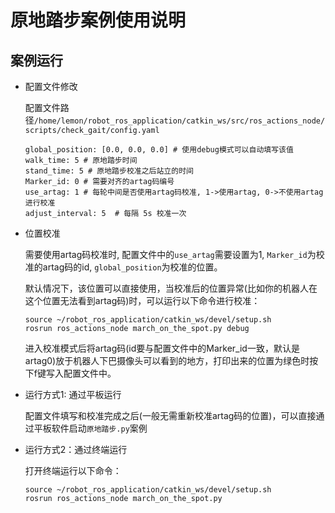 # 原地踏步案例使用说明

## 案例运行

- 配置文件修改
    
    配置文件路径`/home/lemon/robot_ros_application/catkin_ws/src/ros_actions_node/scripts/check_gait/config.yaml`

    ```shell
    global_position: [0.0, 0.0, 0.0] # 使用debug模式可以自动填写该值
    walk_time: 5 # 原地踏步时间
    stand_time: 5 # 原地踏步校准之后站立的时间
    Marker_id: 0 # 需要对齐的artag码编号
    use_artag: 1 # 每轮中间是否使用artag码校准, 1->使用artag, 0->不使用artag进行校准
    adjust_interval: 5  # 每隔 5s 校准一次
    ```

- 位置校准

    需要使用artag码校准时, 配置文件中的`use_artag`需要设置为1, `Marker_id`为校准的artag码的id, `global_position`为校准的位置。
    
    默认情况下，该位置可以直接使用，当校准后的位置异常(比如你的机器人在这个位置无法看到artag码)时，可以运行以下命令进行校准：
    ```shell
    source ~/robot_ros_application/catkin_ws/devel/setup.sh
    rosrun ros_actions_node march_on_the_spot.py debug
    ```

    进入校准模式后将artag码(id要与配置文件中的Marker_id一致，默认是artag0)放于机器人下巴摄像头可以看到的地方，打印出来的位置为绿色时按下f键写入配置文件中。


- 运行方式1: 通过平板运行

    配置文件填写和校准完成之后(一般无需重新校准artag码的位置)，可以直接通过平板软件启动`原地踏步.py`案例

- 运行方式2：通过终端运行

    打开终端运行以下命令：

    ```shell
    source ~/robot_ros_application/catkin_ws/devel/setup.sh
    rosrun ros_actions_node march_on_the_spot.py
    ```
